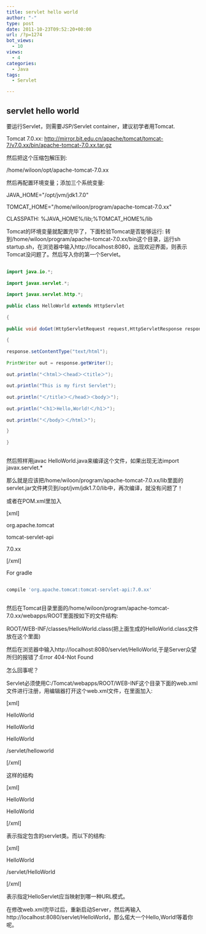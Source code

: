```yaml
---
title: servlet hello world
author: "-"
type: post
date: 2011-10-23T09:52:20+00:00
url: /?p=1274
bot_views:
  - 10
views:
  - 4
categories:
  - Java
tags:
  - Servlet

---
```

## servlet hello world
要运行Servlet，则需要JSP/Servlet container，建议初学者用Tomcat.
  
Tomcat 7.0.xx: http://mirror.bit.edu.cn/apache/tomcat/tomcat-7/v7.0.xx/bin/apache-tomcat-7.0.xx.tar.gz

然后把这个压缩包解压到: 
  
/home/wiloon/opt/apache-tomcat-7.0.xx

然后再配置环境变量；添加三个系统变量: 

JAVA_HOME="/opt/jvm/jdk1.7.0"
  
TOMCAT_HOME="/home/wiloon/program/apache-tomcat-7.0.xx"
  
CLASSPATH: %JAVA_HOME%/lib;%TOMCAT_HOME%/lib

Tomcat的环境变量就配置完毕了，下面检验Tomcat是否能够运行: 转到/home/wiloon/program/apache-tomcat-7.0.xx/bin这个目录，运行sh startup.sh，在浏览器中输入http://localhost:8080，出现欢迎界面，则表示Tomcat没问题了。然后写入你的第一个Servlet。

```java
  
import java.io.*;
  
import javax.servlet.*;
  
import javax.servlet.http.*;
  
public class HelloWorld extends HttpServlet
  
{
  
public void doGet(HttpServletRequest request,HttpServletResponse response)throws ServletException,IOException
  
{
  
response.setContentType("text/html");
  
PrintWriter out = response.getWriter();
  
out.println("＜html＞＜head＞＜title＞");
  
out.println("This is my first Servlet");
  
out.println("＜/title＞＜/head＞＜body＞");
  
out.println("＜h1＞Hello,World!＜/h1＞");
  
out.println("＜/body＞＜/html＞");

}
  
}
  
```

然后照样用javac HelloWorld.java来编译这个文件，如果出现无法import javax.servlet.*

那么就是应该把/home/wiloon/program/apache-tomcat-7.0.xx/lib里面的servlet.jar文件拷贝到/opt/jvm/jdk1.7.0/lib中，再次编译，就没有问题了！
  
或者在POM.xml里加入

[xml]
  
<dependency>
	  
<groupId>org.apache.tomcat</groupId>
	  
tomcat-servlet-api</artifactId>
	  
<version>7.0.xx</version>
  
</dependency>
  
[/xml]

For gradle
  
```bash
  
compile 'org.apache.tomcat:tomcat-servlet-api:7.0.xx'
  
```

然后在Tomcat目录里面的/home/wiloon/program/apache-tomcat-7.0.xx/webapps/ROOT里面按如下的文件结构:

ROOT/WEB-INF/classes/HelloWorld.class(把上面生成的HelloWorld.class文件放在这个里面)

然后在浏览器中输入http://localhost:8080/servlet/HelloWorld,于是Server众望所归的报错了:Error 404-Not Found

怎么回事呢？

Servlet必须使用C:/Tomcat/webapps/ROOT/WEB-INF这个目录下面的web.xml文件进行注册，用编辑器打开这个web.xml文件，在里面加入: 

[xml]
    
<servlet>
      
<servlet-name>HelloWorld</servlet-name>
      
<servlet-class>HelloWorld</servlet-class>
    
</servlet>
    
<servlet-mapping>
      
<servlet-name>HelloWorld</servlet-name>
      
<url-pattern>/servlet/helloworld</url-pattern>
    
</servlet-mapping>
  
[/xml]

这样的结构

[xml]
   
<servlet>
      
<servlet-name>HelloWorld</servlet-name>
      
<servlet-class>HelloWorld</servlet-class>
    
</servlet>
  
[/xml]

表示指定包含的servlet类。而以下的结构: 

[xml]
   
<servlet-mapping>
      
<servlet-name>HelloWorld</servlet-name>
      
<url-pattern>/servlet/HelloWorld</url-pattern>
    
</servlet-mapping>
  
[/xml]

表示指定HelloServlet应当映射到哪一种URL模式。

在修改web.xml完毕过后，重新启动Server，然后再输入http://localhost:8080/servlet/HelloWorld，那么偌大一个Hello,World!等着你呢。